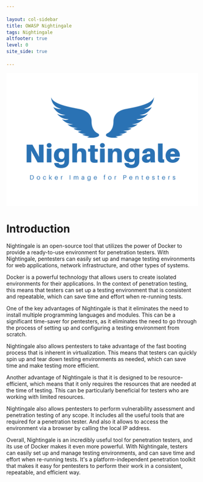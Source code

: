 ```yaml
---

layout: col-sidebar
title: OWASP Nightingale
tags: Nightingale
altfooter: true
level: 0
site_side: true

---
```


![Nightingale Logo](assets/images/Nightingale.png)
# Introduction

Nightingale is an open-source tool that utilizes the power of Docker to provide a ready-to-use environment for penetration testers. With Nightingale, pentesters can easily set up and manage testing environments for web applications, network infrastructure, and other types of systems.

Docker is a powerful technology that allows users to create isolated environments for their applications. In the context of penetration testing, this means that testers can set up a testing environment that is consistent and repeatable, which can save time and effort when re-running tests.

One of the key advantages of Nightingale is that it eliminates the need to install multiple programming languages and modules. This can be a significant time-saver for pentesters, as it eliminates the need to go through the process of setting up and configuring a testing environment from scratch.

Nightingale also allows pentesters to take advantage of the fast booting process that is inherent in virtualization. This means that testers can quickly spin up and tear down testing environments as needed, which can save time and make testing more efficient.

Another advantage of Nightingale is that it is designed to be resource-efficient, which means that it only requires the resources that are needed at the time of testing. This can be particularly beneficial for testers who are working with limited resources.

Nightingale also allows pentesters to perform vulnerability assessment and penetration testing of any scope. It includes all the useful tools that are required for a penetration tester. And also it allows to access the environment via a browser by calling the local IP address.

Overall, Nightingale is an incredibly useful tool for penetration testers, and its use of Docker makes it even more powerful. With Nightingale, testers can easily set up and manage testing environments, and can save time and effort when re-running tests. It's a platform-independent penetration toolkit that makes it easy for pentesters to perform their work in a consistent, repeatable, and efficient way.